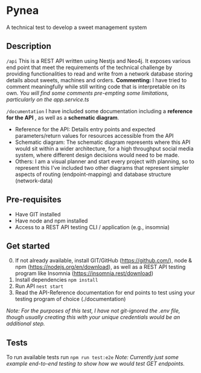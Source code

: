# Pynea

A technical test to develop a sweet management system

## Description

`/api`
This is a REST API written using Nestjs and Neo4j. It exposes various end point that meet the requirements of the technical challenge by providing functionalities to read and write from a network database storing details about sweets, machines and orders.
**Commenting:** I have tried to comment meaningfully while still writing code that is interpretable on its own. _You will find some comments pre-empting some limitations, particularly on the app.service.ts_

`/documentation`
I have included some documentation including a **reference for the API** , as well as a **schematic diagram**.

- Reference for the API: Details entry points and expected parameters/return values for resources accessible from the API
- Schematic diagram: The schematic diagram represents where this API would sit within a wider architecture, for a high throughput social media system, where different design decisions would need to be made.
- Others: I am a visual planner and start every project with planning, so to represent this I've included two other diagrams that represent simpler aspects of routing (endpoint-mapping) and database structure (network-data)

## Pre-requisites

- Have GIT installed
- Have node and npm installed
- Access to a REST API testing CLI / application (e.g., insomnia)

## Get started

0. If not already available, install GIT/GitHub (https://github.com/), node & npm (https://nodejs.org/en/download), as well as a REST API testing program like Insomnia (https://insomnia.rest/download)
1. Install dependencies `npm install`
2. Run API `nest start`
3. Read the API-Reference documentation for end points to test using your testing program of choice (./documentation)

_Note: For the purposes of this test, I have not git-ignored the .env file, though usually creating this with your unique credentials would be an additional step._

## Tests

To run available tests run `npm run test:e2e`
_Note: Currently just some example end-to-end testing to show how we would test GET endpoints._
